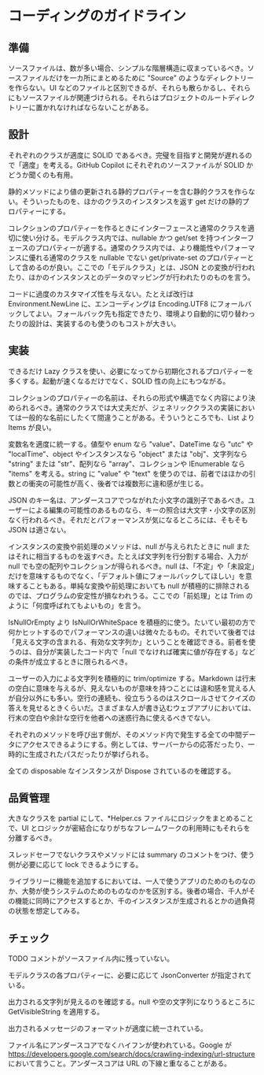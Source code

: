 # コーディングのガイドライン

## 準備

ソースファイルは、数が多い場合、シンプルな階層構造に収まっているべき。ソースファイルだけを一カ所にまとめるために "Source" のようなディレクトリーを作らない。UI などのファイルと区別できるが、それらも散らかるし、それらにもソースファイルが関連づけられる。それらはプロジェクトのルートディレクトリーに置かれなければならないことがある。

## 設計

それぞれのクラスが適度に SOLID であるべき。完璧を目指すと開発が遅れるので「適度」を考える。GitHub Copilot にそれぞれのソースファイルが SOLID かどうか聞くのも有用。

静的メソッドにより値の更新される静的プロパティーを含む静的クラスを作らない。そういったものを、ほかのクラスのインスタンスを返す get だけの静的プロパティーにする。

コレクションのプロパティーを作るときにインターフェースと通常のクラスを適切に使い分ける。モデルクラス内では、nullable かつ get/set を持つインターフェースのプロパティーが適する。通常のクラス内では、より機能性やパフォーマンスに優れる通常のクラスを nullable でない get/private-set のプロパティーとして含めるのが良い。ここでの「モデルクラス」とは、JSON との変換が行われたり、ほかのインスタンスとのデータのマッピングが行われたりのものを言う。

コードに過度のカスタマイズ性を与えない。たとえば改行は Environment.NewLine に、エンコーディングは Encoding.UTF8 にフォールバックしてよい。フォールバック先も指定できたり、環境より自動的に切り替わったりの設計は、実装するのも使うのもコストが大きい。

## 実装

できるだけ Lazy クラスを使い、必要になってから初期化されるプロパティーを多くする。起動が速くなるだけでなく、SOLID 性の向上にもつながる。

コレクションのプロパティーの名前は、それらの形式や構造でなく内容により決められるべき。通常のクラスでは大丈夫だが、ジェネリッククラスの実装においては一般的な名前にしたくて間違うことがある。そういうところでも、List より Items が良い。

変数名を適度に統一する。値型や enum なら "value"、DateTime なら "utc" や "localTime"、object やインスタンスなら "object" または "obj"、文字列なら "string" または "str"、配列なら "array"、コレクションや IEnumerable なら "items" を考える。string に "value" や "text" を使うのでは、前者ではほかの引数との衝突の可能性が高く、後者では複数形に違和感が生じる。

JSON のキー名は、アンダースコアでつながれた小文字の識別子であるべき。ユーザーによる編集の可能性のあるものなら、キーの照合は大文字・小文字の区別なく行われるべき。それだとパフォーマンスが気になるところには、そもそも JSON は適さない。

インスタンスの変換や前処理のメソッドは、null が与えられたときに null またはそれに相当するものを返すべき。たとえば文字列を行分割する場合、入力が null でも空の配列やコレクションが得られるべき。null は、「不定」や「未設定」だけを意味するものでなく、「デフォルト値にフォールバックしてほしい」を意味することもある。単純な変換や前処理においても null が積極的に排除されるのでは、プログラムの安定性が損なわれうる。ここでの「前処理」とは Trim のように「何度呼ばれてもよいもの」を言う。

IsNullOrEmpty より IsNullOrWhiteSpace を積極的に使う。たいてい最初の方で何かヒットするのでパフォーマンスの違いは微々たるもの。それでいて後者では「見える文字の含まれる、有効な文字列か」ということを確認できる。前者を使うのは、自分が実装したコード内で「null でなければ確実に値が存在する」などの条件が成立するときに限られるべき。

ユーザーの入力による文字列を積極的に trim/optimize する。Markdown は行末の空白に意味を与えるが、見えないものが意味を持つことには違和感を覚える人が自分以外にも多い。空行の連続も、役立ちうるのはスクロールさせてクイズの答えを見せるときくらいだ。さまざまな人が書き込むウェブアプリにおいては、行末の空白や余計な空行を他者への迷惑行為に使えるべきでない。

それぞれのメソッドを呼び出す側が、そのメソッド内で発生する全ての中間データにアクセスできるようにする。例としては、サーバーからの応答だったり、一時的に生成されたパスだったりが挙げられる。

全ての disposable なインスタンスが Dispose されているのを確認する。

## 品質管理

大きなクラスを partial にして、*Helper.cs ファイルにロジックをまとめることで、UI とロジックが密結合になりがちなフレームワークの利用時にもそれらを分離するべき。

スレッドセーフでないクラスやメソッドには summary のコメントをつけ、使う側が必要に応じて lock できるようにする。

ライブラリーに機能を追加するにおいては、一人で使うアプリのためのものなのか、大勢が使うシステムのためのものなのかを区別する。後者の場合、千人がその機能に同時にアクセスするとか、千のインスタンスが生成されるとかの過負荷の状態を想定してみる。

## チェック

TODO コメントがソースファイル内に残っていない。

モデルクラスの各プロパティーに、必要に応じて JsonConverter が指定されている。

出力される文字列が見えるのを確認する。null や空の文字列になりうるところに GetVisibleString を適用する。

出力されるメッセージのフォーマットが適度に統一されている。

ファイル名にアンダースコアでなくハイフンが使われている。Google が https://developers.google.com/search/docs/crawling-indexing/url-structure において言うこと。アンダースコアは URL の下線と重なることがある。

<!--
2024年2月2日
バージョン0.1
-->
